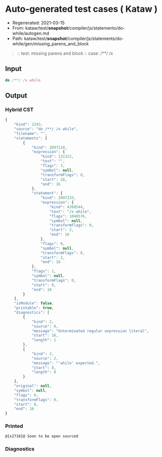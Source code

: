 # Auto-generated test cases ( Kataw )
- Regenerated: 2021-03-15
- From: kataw/test/__snapshot__/compiler/js/statements/do-while/autogen.md
- Path: kataw/test/__snapshot__/compiler/js/statements/do-while/gen/missing_parens_and_block
> :: test: missing parens and block
> :: case: /**/ /x
## Input

`````js
do /**/ /x while
`````

## Output

### Hybrid CST

```javascript
{
    "kind": 2243,
    "source": "do /**/ /x while",
    "filename": "",
    "statements": [
        {
            "kind": 2097218,
            "expression": {
                "kind": 131322,
                "text": "",
                "flags": 3,
                "symbol": null,
                "transformFlags": 0,
                "start": 16,
                "end": 16
            },
            "statement": {
                "kind": 2097233,
                "expression": {
                    "kind": 4260544,
                    "text": "/x while",
                    "flags": 1048576,
                    "symbol": null,
                    "transformFlags": 0,
                    "start": 2,
                    "end": 16
                },
                "flags": 0,
                "symbol": null,
                "transformFlags": 0,
                "start": 2,
                "end": 16
            },
            "flags": 1,
            "symbol": null,
            "transformFlags": 0,
            "start": 0,
            "end": 16
        }
    ],
    "isModule": false,
    "printable": true,
    "diagnostics": [
        {
            "kind": 2,
            "source": 0,
            "message": "Unterminated regular expression literal",
            "start": 16,
            "length": 1
        },
        {
            "kind": 2,
            "source": 2,
            "message": "'while' expected.",
            "start": 8,
            "length": 0
        }
    ],
    "original": null,
    "symbol": null,
    "flags": 0,
    "transformFlags": 0,
    "start": 0,
    "end": 16
}
```

### Printed

```javascript
@{x2716}@ Soon to be open sourced
```

### Diagnostics

```javascript

```

